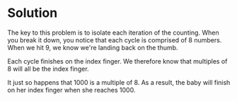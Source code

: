 # Solution

The key to this problem is to isolate each iteration of the counting. When you break it down, you notice that each cycle is comprised of 8 numbers. When we hit 9, we know we're landing back on the thumb. 

Each cycle finishes on the index finger. We therefore know that multiples of 8 will all be the index finger. 

It just so happens that 1000 is a multiple of 8. As a result, the baby will finish on her index finger when she reaches 1000. 